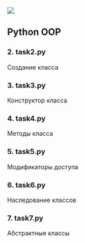<img src="test.jpg"><br>

## Python OOP
### 2. task2.py 
Создание класса

### 3. task3.py 
Конструктор класса

### 4. task4.py 
Методы класса

### 5. task5.py
Модификаторы доступа

### 6. task6.py
Наследование классов

### 7. task7.py
Абстрактные классы










